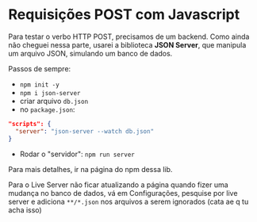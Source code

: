 # Requisições POST com Javascript

Para testar o verbo HTTP POST, precisamos de um backend. Como ainda não cheguei nessa parte, usarei a biblioteca **JSON Server**, que manipula um arquivo JSON, simulando um banco de dados.

Passos de sempre:

- `npm init -y`
- `npm i json-server`
- criar arquivo `db.json`
- no `package.json`:

```json
"scripts": {
  "server": "json-server --watch db.json"
}
```

- Rodar o "servidor": `npm run server`

Para mais detalhes, ir na página do npm dessa lib.

Para o Live Server não ficar atualizando a página quando fizer uma mudança no banco de dados, vá em Configurações, pesquise por live server e adiciona `**/*.json` nos arquivos a serem ignorados (cata ae q tu acha isso)
